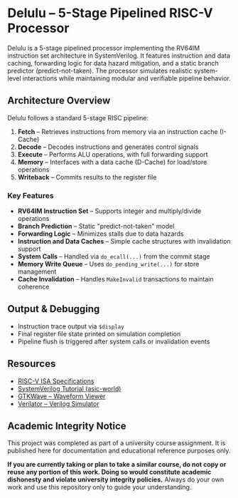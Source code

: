 # Delulu – 5-Stage Pipelined RISC-V Processor

Delulu is a 5-stage pipelined processor implementing the RV64IM instruction set architecture in SystemVerilog. It features instruction and data caching, forwarding logic for data hazard mitigation, and a static branch predictor (predict-not-taken). The processor simulates realistic system-level interactions while maintaining modular and verifiable pipeline behavior.

## Architecture Overview

Delulu follows a standard 5-stage RISC pipeline:

1. **Fetch** – Retrieves instructions from memory via an instruction cache (I-Cache)
2. **Decode** – Decodes instructions and generates control signals
3. **Execute** – Performs ALU operations, with full forwarding support
4. **Memory** – Interfaces with a data cache (D-Cache) for load/store operations
5. **Writeback** – Commits results to the register file

### Key Features

- **RV64IM Instruction Set** – Supports integer and multiply/divide operations
- **Branch Prediction** – Static "predict-not-taken" model
- **Forwarding Logic** – Minimizes stalls due to data hazards
- **Instruction and Data Caches** – Simple cache structures with invalidation support
- **System Calls** – Handled via `do_ecall(...)` from the commit stage
- **Memory Write Queue** – Uses `do_pending_write(...)` for store management
- **Cache Invalidation** – Handles `MakeInvalid` transactions to maintain coherence

## Output & Debugging

- Instruction trace output via `$display`
- Final register file state printed on simulation completion
- Pipeline flush is triggered after system calls or invalidation events

## Resources

- [RISC-V ISA Specifications](https://riscv.org/specifications/)
- [SystemVerilog Tutorial (asic-world)](http://www.asic-world.com/verilog/veritut.html)
- [GTKWave – Waveform Viewer](http://gtkwave.sourceforge.net/)
- [Verilator – Verilog Simulator](http://www.veripool.org/wiki/verilator)

## Academic Integrity Notice

This project was completed as part of a university course assignment. It is published here for documentation and educational reference purposes only.

**If you are currently taking or plan to take a similar course, do not copy or reuse any portion of this work. Doing so would constitute academic dishonesty and violate university integrity policies.** Always do your own work and use this repository only to guide your understanding.
